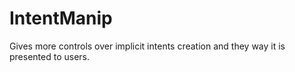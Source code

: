 # IntentManip
Gives more controls over implicit intents creation and they way it is presented to users.
